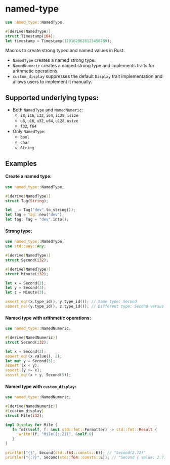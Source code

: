 # named-type
```rust
use named_type::NamedType;

#[derive(NamedType)]
struct Timestamp(i64);
let timestamp = Timestamp(1701620628123456789);
```

Macros to create strong typed and named values in Rust.
 - `NamedType` creates a named strong type.
 - `NamedNumeric` creates a named strong type and implements traits for arithmetic operations.
 - `custom_display` suppresses the default `Display` trait implementation and allows users to implement it manually.

## Supported underlying types:
 - Both `NamedType` and `NamedNumeric`:
   - `i8`, `i16`, `i32`, `i64`, `i128`, `isize`
   - `u8`, `u16`, `u32`, `u64`, `u128`, `usize`
   - `f32`, `f64`
 - Only `NamedType`:
   - `bool`
   - `char`
   - `String`

## Examples
#### Create a named type:
```rust
use named_type::NamedType;

#[derive(NamedType)]
struct Tag(String);

let _ = Tag("dev".to_string());
let tag = Tag::new("dev");
let tag: Tag = "dev".into();
```

#### Strong type:

```rust
use named_type::NamedType;
use std::any::Any;

#[derive(NamedType)]
struct Second(i32);

#[derive(NamedType)]
struct Minute(i32);

let x = Second(2);
let y = Second(3);
let z = Minute(3);

assert_eq!(x.type_id(), y.type_id()); // Same type: Second
assert_ne!(y.type_id(), z.type_id()); // Different type: Second versus Minute
```

#### Named type with arithmetic operations:

```rust
use named_type::NamedNumeric;

#[derive(NamedNumeric)]
struct Second(i32);

let x = Second(2);
assert_eq!(x.value(), 2);
let mut y = Second(3);
assert!(x < y);
assert!(y >= x);
asssrt_eq!(x + y, Second(5));
```

#### Named type with `custom_display`:

```rust
use named_type::NamedNumeric;

#[derive(NamedNumeric)]
#[custom_display]
struct Mile(i32);

impl Display for Mile {
   fn fmt(&self, f: &mut std::fmt::Formatter) -> std::fmt::Result {
      write!(f, "Mile({:.2})", &self.0)
   }
}

println!("{}", Second(std::f64::consts::E)); // "Second(2.72)"
println!("{:?}", Second(std::f64::consts::E)); // "Second { value: 2.718281828459045 }"

```
